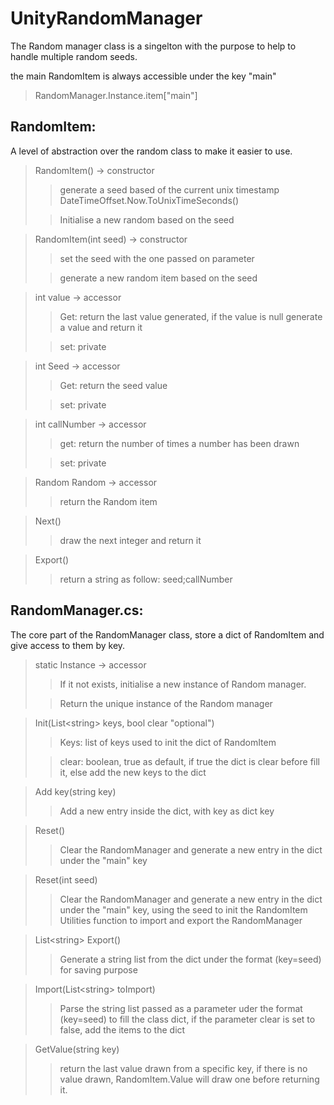 # UnityRandomManager

The Random manager class is a singelton with the purpose to help to handle multiple random seeds.

the main RandomItem is always accessible under the key "main"
> RandomManager.Instance.item["main"]

## RandomItem:

A level of abstraction over the random class to make it easier to use.

> RandomItem() -> constructor
>
>> generate a seed based of the current unix timestamp DateTimeOffset.Now.ToUnixTimeSeconds() 
>
>> Initialise a new random based on the seed

 > RandomItem(int seed) -> constructor
 >
 >> set the seed with the one passed on parameter
 >
 >> generate a new random item based on the seed
 
 > int value -> accessor
 >
 >> Get: return the last value generated, if the value is null generate a value and return it
 >
 >> set: private

 > int Seed -> accessor
 >
 >> Get: return the seed value
 >
 >> set: private
 
 > int callNumber -> accessor
 >
 >> get: return the number of times a number has been drawn
 >
 >> set: private
 
 > Random Random -> accessor
 >
 >> return the Random item
 
 > Next()
 >
 >> draw the next integer and return it
 
 > Export()
 >
 >> return a string as follow: seed;callNumber

## RandomManager.cs:

The core part of the RandomManager class, store a dict of RandomItem and give access to them by key.

> static Instance -> accessor
>
>> If it not exists, initialise a new instance of Random manager.
>
>> Return the unique instance of the Random manager

> Init(List\<string> keys, bool clear "optional")
>
>> Keys: list of keys used to init the dict of RandomItem
>
>> clear: boolean, true as default, if true the dict is clear before fill it, else add the new keys to the dict

> Add key(string key)
>
>> Add a new entry inside the dict, with key as dict key

> Reset()
>
>> Clear the RandomManager and generate a new entry in the  dict under the "main" key

> Reset(int seed)
>
>> Clear the RandomManager and generate a new entry in the  dict under the "main" key, using the seed to init the RandomItem
Utilities function to import and export the RandomManager

> List\<string> Export()
>
>> Generate a string list from the dict under the format (key=seed) for saving purpose

> Import(List\<string> toImport)
>
>> Parse the string list passed as a parameter uder the format (key=seed) to fill the class dict, if the parameter clear is set to false, add the items to the dict

> GetValue(string key)
>
>> return the last value drawn from a specific key, if there is no value drawn, RandomItem.Value will draw one before returning it.